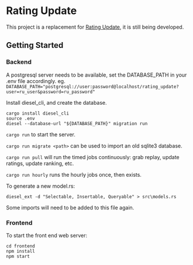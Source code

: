 # Rating Update

This project is a replacement for [Rating Update](https://github.com/nemasu/rating-update), it is still being developed.


## Getting Started

### Backend

A postgresql server needs to be available, set the DATABASE_PATH in your .env file accordingly.
eg. `DATABASE_PATH="postgresql://user:password@localhost/rating_update?user=ru_user&password=ru_password"`

Install diesel_cli, and create the database.
```
cargo install diesel_cli
source .env
diesel --database-url "${DATABASE_PATH}" migration run
```

`cargo run` to start the server.

`cargo run migrate <path>` can be used to import an old sqlite3 database.

`cargo run pull` will run the timed jobs continuously: grab replay, update ratings, update ranking, etc.

`cargo run hourly` runs the hourly jobs once, then exists.

To generate a new model.rs:

`diesel_ext -d "Selectable, Insertable, Queryable" > src\models.rs`

Some imports will need to be added to this file again.


### Frontend
To start the front end web server:

```
cd frontend
npm install
npm start
```